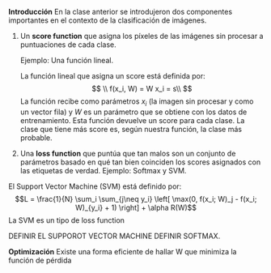 **Introducción**
En la clase anterior se introdujeron dos componentes importantes en el contexto de la clasificación de imágenes.

 1. Un **score function** que asigna los píxeles de las imágenes sin procesar a puntuaciones de cada clase.

	Ejemplo: Una función lineal.
	
	 La función lineal que asigna un score está definida por:
	$$
	\\ f(x_i, W) =  W x_i  = s\\
	$$
	La función recibe como parámetros $x_i$ (la imagen sin procesar y como un vector fila) y $W$ es un parámetro que se obtiene con los datos de entrenamiento. Esta función devuelve un score para cada clase. La clase que tiene más score es, según nuestra función, la clase más probable. 

 3. Una **loss function** que puntúa que tan malos son un conjunto de parámetros  basado en qué tan bien coinciden los scores asignados con las etiquetas de verdad. Ejemplo: Softmax y SVM.



El Support Vector Machine (SVM) está definido por:
$$L = \frac{1}{N} \sum_i \sum_{j\neq y_i} \left[ \max(0, f(x_i; W)_j - f(x_i; W)_{y_i} + 1) \right] + \alpha R(W)$$
La SVM es un tipo de loss function

DEFINIR EL SUPPOROT VECTOR MACHINE
DEFINIR SOFTMAX.

**Optimización**
Existe una forma eficiente de hallar W que minimiza la función de pérdida



<!--stackedit_data:
eyJoaXN0b3J5IjpbMTc1MTU3OTk0NSw1NDQ1NjY0NTEsLTE5Mj
MxOTYzMTAsLTEwMDQ3MzA0MTMsODExMDQ3NjgyLC0xMzE0NDY2
NTQsMTQzMDA4NDU5OCw3MzA5OTgxMTZdfQ==
-->